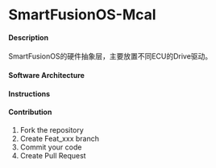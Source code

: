 # SmartFusionOS-Mcal

#### Description
SmartFusionOS的硬件抽象层，主要放置不同ECU的Drive驱动。

#### Software Architecture


#### Instructions


#### Contribution
1. Fork the repository
2. Create Feat_xxx branch
3. Commit your code
4. Create Pull Request
